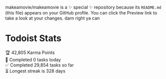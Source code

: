 makeamovie/makeamovie is a ✨ special ✨ repository because its `README.md` (this file) appears on your GitHub profile.
You can click the Preview link to take a look at your changes. darn right ya can

# Todoist Stats

<!-- TODO-IST:START -->
🏆  42,805 Karma Points           
🌸  Completed 0 tasks today           
✅  Completed 29,854 tasks so far           
⏳  Longest streak is 328 days
<!-- TODO-IST:END -->